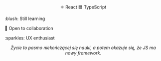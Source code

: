 <p align="center"> ⚛️ React 🟦 TypeScript </p>
 


<p> :blush: Still learning </p>
<p> 👋 Open to collaboration </p>
<p> :sparkles: UX enthusiast </p> 

<p align="center"> <i> Życie to pasmo niekończącej się nauki, a potem okazuje się, że JS ma nowy framework. </i> </p>


<!---
J-emi/J-emi is a ✨ special ✨ repository because its `README.md` (this file) appears on your GitHub profile.
You can click the Preview link to take a look at your changes.
--->
